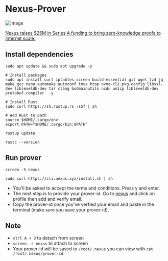 # Nexus-Prover
![image](https://github.com/user-attachments/assets/cc2288ab-958c-4c0c-ac81-9daa116318df)

[Nexus raises $25M in Series A funding to bring zero-knowledge proofs to Internet scale.](https://blog.nexus.xyz/series-a/)

## Install dependencies
```console
sudo apt update && sudo apt upgrade -y
```
```console
# Install packages
sudo apt install curl iptables screen build-essential git wget lz4 jq make gcc nano automake autoconf tmux htop nvme-cli pkg-config libssl-dev libleveldb-dev tar clang bsdmainutils ncdu unzip libleveldb-dev protobuf-compiler  -y
```
```console
# Install Rust
sudo curl https://sh.rustup.rs -sSf | sh
```
```console
# Add Rust to path
source $HOME/.cargo/env
export PATH="$HOME/.cargo/bin:$PATH"
```
```console
rustup update

rustc --version
```
## Run prover
```console
screen -S nexus
```
```console
sudo curl https://cli.nexus.xyz/install.sh | sh
```
* You'll be asked to accept the terms and conditions. Press y and enter.
* The next step is to provide your prover-id. Go to [nexus](beta.nexus.xyz) and click on profile then add and verify email.
* Copy the prover-id once you've verfied your email and paste in the terminal (make sure you save your prover-id).
## Note
* `ctrl A + D` to detach from screen
* `screen -r nexus` to attach to screen
* Your prover-id will be saved to `/root/.nexus` you can view with `cat /root/.nexus/prover-id`

